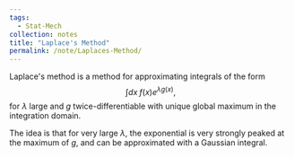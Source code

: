```yaml
---
tags:
  - Stat-Mech
collection: notes
title: "Laplace's Method"
permalink: /note/Laplaces-Method/
---
```

Laplace's method is a method for approximating integrals of the form 
$$
\int dx \; f(x) e^{ \lambda g(x) },
$$
for $\lambda$ large and $g$ twice-differentiable with unique global maximum in the integration domain.

The idea is that for very large $\lambda$, the exponential is very strongly peaked at the maximum of $g$, and can be approximated with a Gaussian integral.